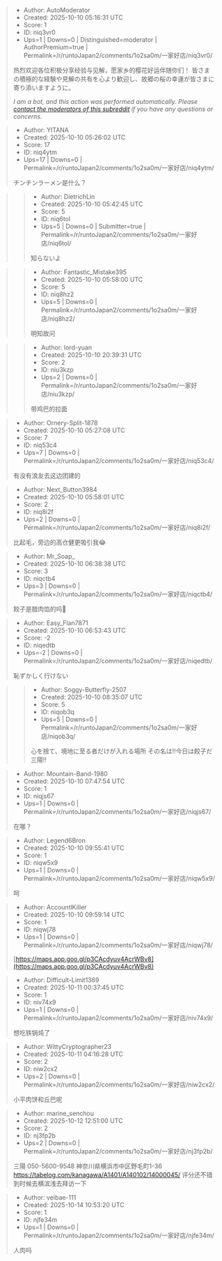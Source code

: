 > - Author: AutoModerator
> - Created: 2025-10-10 05:16:31 UTC
> - Score: 1
> - ID: niq3vr0
> - Ups=1 | Downs=0 | Distinguished=moderator | AuthorPremium=true | Permalink=/r/runtoJapan2/comments/1o2sa0m/一家好店/niq3vr0/
>
> 热烈欢迎各位积极分享经验与见解，愿家乡的樱花好运伴随你们！
> 皆さまの積極的な経験や見解の共有を心より歓迎し、故郷の桜の幸運が皆さまに寄り添いますように。
> 
> *I am a bot, and this action was performed automatically. Please [contact the moderators of this subreddit](/message/compose/?to=/r/runtoJapan2) if you have any questions or concerns.*

> - Author: YITANA
> - Created: 2025-10-10 05:26:02 UTC
> - Score: 17
> - ID: niq4ytm
> - Ups=17 | Downs=0 | Permalink=/r/runtoJapan2/comments/1o2sa0m/一家好店/niq4ytm/
>
> チンチンラーメン是什么？

>> - Author: DietrichLin
>> - Created: 2025-10-10 05:42:45 UTC
>> - Score: 5
>> - ID: niq6tol
>> - Ups=5 | Downs=0 | Submitter=true | Permalink=/r/runtoJapan2/comments/1o2sa0m/一家好店/niq6tol/
>>
>> 知らないよ

>> - Author: Fantastic_Mistake395
>> - Created: 2025-10-10 05:58:00 UTC
>> - Score: 5
>> - ID: niq8hz2
>> - Ups=5 | Downs=0 | Permalink=/r/runtoJapan2/comments/1o2sa0m/一家好店/niq8hz2/
>>
>> 明知故问

>> - Author: lord-yuan
>> - Created: 2025-10-10 20:39:31 UTC
>> - Score: 2
>> - ID: niu3kzp
>> - Ups=2 | Downs=0 | Permalink=/r/runtoJapan2/comments/1o2sa0m/一家好店/niu3kzp/
>>
>> 带鸡巴的拉面

> - Author: Ornery-Split-1878
> - Created: 2025-10-10 05:27:08 UTC
> - Score: 7
> - ID: niq53c4
> - Ups=7 | Downs=0 | Permalink=/r/runtoJapan2/comments/1o2sa0m/一家好店/niq53c4/
>
> 有没有浪友去这边团建的

> - Author: Next_Button3984
> - Created: 2025-10-10 05:58:01 UTC
> - Score: 2
> - ID: niq8i2f
> - Ups=2 | Downs=0 | Permalink=/r/runtoJapan2/comments/1o2sa0m/一家好店/niq8i2f/
>
> 比起毛，旁边的高仓健更吸引我😂

> - Author: Mr_Soap_
> - Created: 2025-10-10 06:38:38 UTC
> - Score: 3
> - ID: niqctb4
> - Ups=3 | Downs=0 | Permalink=/r/runtoJapan2/comments/1o2sa0m/一家好店/niqctb4/
>
> 餃子是腊肉馅的吗👀

> - Author: Easy_Flan7871
> - Created: 2025-10-10 06:53:43 UTC
> - Score: -2
> - ID: niqedtb
> - Ups=-2 | Downs=0 | Permalink=/r/runtoJapan2/comments/1o2sa0m/一家好店/niqedtb/
>
> 恥ずかしく行けない

>> - Author: Soggy-Butterfly-2507
>> - Created: 2025-10-10 08:35:07 UTC
>> - Score: 5
>> - ID: niqob3q
>> - Ups=5 | Downs=0 | Permalink=/r/runtoJapan2/comments/1o2sa0m/一家好店/niqob3q/
>>
>> 心を捨て、境地に至る者だけが入れる場所
>> その名は‼️今日は餃子だ三陽‼️

> - Author: Mountain-Band-1980
> - Created: 2025-10-10 07:47:54 UTC
> - Score: 1
> - ID: niqjs67
> - Ups=1 | Downs=0 | Permalink=/r/runtoJapan2/comments/1o2sa0m/一家好店/niqjs67/
>
> 在哪？

> - Author: Legend6Bron
> - Created: 2025-10-10 09:55:41 UTC
> - Score: 1
> - ID: niqw5x9
> - Ups=1 | Downs=0 | Permalink=/r/runtoJapan2/comments/1o2sa0m/一家好店/niqw5x9/
>
> 呵

> - Author: AccountlKiller
> - Created: 2025-10-10 09:59:14 UTC
> - Score: 1
> - ID: niqwj78
> - Ups=1 | Downs=0 | Permalink=/r/runtoJapan2/comments/1o2sa0m/一家好店/niqwj78/
>
> [https://maps.app.goo.gl/p3CAcdyuv4AcrWBv8](https://maps.app.goo.gl/p3CAcdyuv4AcrWBv8)

> - Author: Difficult-Limit1369
> - Created: 2025-10-11 00:37:45 UTC
> - Score: 1
> - ID: niv74x9
> - Ups=1 | Downs=0 | Permalink=/r/runtoJapan2/comments/1o2sa0m/一家好店/niv74x9/
>
> 想吃铁锅炖了

> - Author: WittyCryptographer23
> - Created: 2025-10-11 04:16:28 UTC
> - Score: 2
> - ID: niw2cx2
> - Ups=2 | Downs=0 | Permalink=/r/runtoJapan2/comments/1o2sa0m/一家好店/niw2cx2/
>
> 小平肉饼和丘巴呢

> - Author: marine_senchou
> - Created: 2025-10-12 12:51:00 UTC
> - Score: 2
> - ID: nj3fp2b
> - Ups=2 | Downs=0 | Permalink=/r/runtoJapan2/comments/1o2sa0m/一家好店/nj3fp2b/
>
> 三陽
> 050-5600-9548
> 神奈川県横浜市中区野毛町1-36 
> https://tabelog.com/kanagawa/A1401/A140102/14000045/ 
> 评分还不错 到时候去横滨浅去拜访一下

> - Author: veibae-111
> - Created: 2025-10-14 10:53:20 UTC
> - Score: 1
> - ID: njfe34m
> - Ups=1 | Downs=0 | Permalink=/r/runtoJapan2/comments/1o2sa0m/一家好店/njfe34m/
>
> 人肉吗
